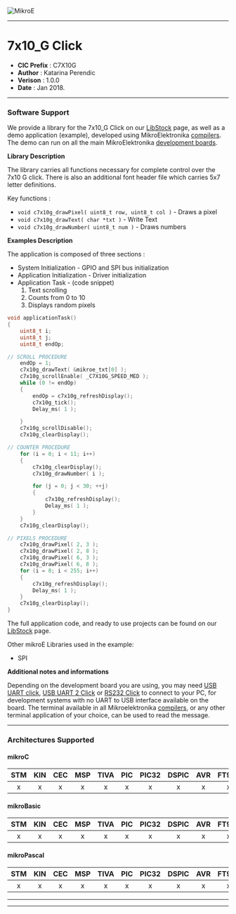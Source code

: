 ![MikroE](http://www.mikroe.com/img/designs/beta/logo_small.png)

---

# 7x10_G Click

- **CIC Prefix**  : C7X10G
- **Author**      : Katarina Perendic
- **Verison**     : 1.0.0
- **Date**        : Jan 2018.

---

### Software Support

We provide a library for the 7x10_G Click on our [LibStock](https://libstock.mikroe.com/projects/view/2117/7x10-g-click) 
page, as well as a demo application (example), developed using MikroElektronika 
[compilers](http://shop.mikroe.com/compilers). The demo can run on all the main 
MikroElektronika [development boards](http://shop.mikroe.com/development-boards).

**Library Description**

The library carries all functions necessary for complete control over the 7x10 G click. 
There is also an additional font header file which carries 5x7 letter definitions.

Key functions :

- ``` void c7x10g_drawPixel( uint8_t row, uint8_t col ) ``` - Draws a pixel
- ``` void c7x10g_drawText( char *txt ) ``` - Write Text
- ``` void c7x10g_drawNumber( uint8_t num ) ``` - Draws numbers

**Examples Description**

The application is composed of three sections :

- System Initialization - GPIO and SPI bus initialization
- Application Initialization - Driver initialization
- Application Task - (code snippet)
  1. Text scrolling
  2. Counts from 0 to 10
  3. Displays random pixels


```.c
void applicationTask()
{
    uint8_t i;
    uint8_t j;
    uint8_t endOp;

// SCROLL PROCEDURE
    endOp = 1;
    c7x10g_drawText( &mikroe_txt[0] );
    c7x10g_scrollEnable( _C7X10G_SPEED_MED );
    while (0 != endOp)
    {
        endOp = c7x10g_refreshDisplay();
        c7x10g_tick();
        Delay_ms( 1 );

    }
    c7x10g_scrollDisable();
    c7x10g_clearDisplay();

// COUNTER PROCEDURE
    for (i = 0; i < 11; i++)
    {
        c7x10g_clearDisplay();
        c7x10g_drawNumber( i );

        for (j = 0; j < 30; ++j)
        {
            c7x10g_refreshDisplay();
            Delay_ms( 1 );
        }
    }
    c7x10g_clearDisplay();

// PIXELS PROCEDURE
    c7x10g_drawPixel( 2, 3 );
    c7x10g_drawPixel( 2, 8 );
    c7x10g_drawPixel( 6, 3 );
    c7x10g_drawPixel( 6, 8 );
    for (i = 0; i < 255; i++)
    {
        c7x10g_refreshDisplay();
        Delay_ms( 1 );
    }
    c7x10g_clearDisplay();
}
```

The full application code, and ready to use projects can be found on our 
[LibStock](https://libstock.mikroe.com/projects/view/2117/7x10-g-click) page.

Other mikroE Libraries used in the example:

- SPI

**Additional notes and informations**

Depending on the development board you are using, you may need 
[USB UART click](http://shop.mikroe.com/usb-uart-click), 
[USB UART 2 Click](http://shop.mikroe.com/usb-uart-2-click) or 
[RS232 Click](http://shop.mikroe.com/rs232-click) to connect to your PC, for 
development systems with no UART to USB interface available on the board. The 
terminal available in all Mikroelektronika 
[compilers](http://shop.mikroe.com/compilers), or any other terminal application 
of your choice, can be used to read the message.

---
### Architectures Supported

#### mikroC

| STM | KIN | CEC | MSP | TIVA | PIC | PIC32 | DSPIC | AVR | FT90x |
|:-:|:-:|:-:|:-:|:-:|:-:|:-:|:-:|:-:|:-:|
| x | x | x | x | x | x | x | x | x | x |

#### mikroBasic

| STM | KIN | CEC | MSP | TIVA | PIC | PIC32 | DSPIC | AVR | FT90x |
|:-:|:-:|:-:|:-:|:-:|:-:|:-:|:-:|:-:|:-:|
| x | x | x | x | x | x | x | x | x | x |

#### mikroPascal

| STM | KIN | CEC | MSP | TIVA | PIC | PIC32 | DSPIC | AVR | FT90x |
|:-:|:-:|:-:|:-:|:-:|:-:|:-:|:-:|:-:|:-:|
| x | x | x | x | x | x | x | x | x | x |

---
---

